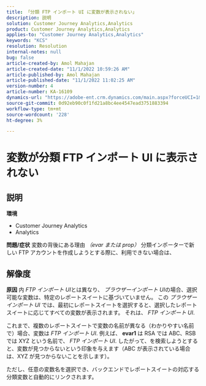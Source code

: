 ```yaml
---
title: 「分類 FTP インポート UI に変数が表示されない」
description: 説明
solution: Customer Journey Analytics,Analytics
product: Customer Journey Analytics,Analytics
applies-to: "Customer Journey Analytics,Analytics"
keywords: "KCS"
resolution: Resolution
internal-notes: null
bug: false
article-created-by: Amol Mahajan
article-created-date: "11/1/2022 10:59:26 AM"
article-published-by: Amol Mahajan
article-published-date: "11/1/2022 11:02:25 AM"
version-number: 4
article-number: KA-16109
dynamics-url: "https://adobe-ent.crm.dynamics.com/main.aspx?forceUCI=1&pagetype=entityrecord&etn=knowledgearticle&id=5dd8dc3b-d459-ed11-9561-6045bd006a22"
source-git-commit: 0d92eb90c0f1fd21a8bc4ee4547ead3751883394
workflow-type: tm+mt
source-wordcount: '228'
ht-degree: 3%

---
```


# 変数が分類 FTP インポート UI に表示されない

## 説明

<b>環境</b>
- Customer Journey Analytics
- Analytics



<b>問題/症状</b>
変数の背後にある理由 *（evar または prop）* 分類インポーターで新しい FTP アカウントを作成しようとする際に、利用できない場合は、


## 解像度

<b>原因</b>
内 *FTP インポート UI*&#x200B;とは異なり、 *ブラウザーインポート UI*&#x200B;の場合、選択可能な変数は、特定のレポートスイートに基づいていません。 この *ブラウザーインポート UI* では、最初にレポートスイートを選択すると、選択したレポートスイートに応じてすべての変数が表示されます。 それは、 *FTP インポート UI*.

これまで、複数のレポートスイートで変数の名前が異なる（わかりやすい名前で）場合、変数は *FTP インポート UI*. 例えば、 <b>evar1</b> は RSA では ABC、RSB では XYZ という名前で、 *FTP インポート UI*. したがって、を検索しようとすると、変数が見つからないという印象を与えます（ABC が表示されている場合は、XYZ が見つからないことを示します）。

ただし、任意の変数名を選択でき、バックエンドでレポートスイートの対応する分類変数と自動的にリンクされます。


